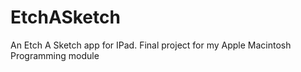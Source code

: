 # EtchASketch
An Etch A Sketch app for IPad. Final project for my Apple Macintosh Programming module

